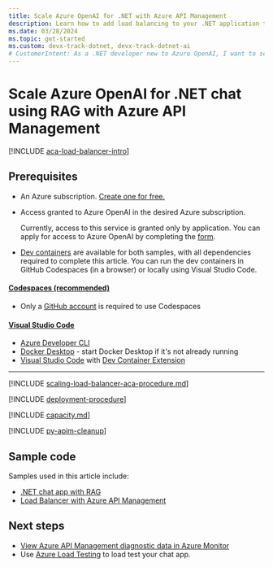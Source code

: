 ```yaml
---
title: Scale Azure OpenAI for .NET with Azure API Management
description: Learn how to add load balancing to your .NET application to extend the chat app beyond the Azure OpenAI token and model quota limits with Azure API Management.
ms.date: 03/28/2024
ms.topic: get-started
ms.custom: devx-track-dotnet, devx-track-dotnet-ai
# CustomerIntent: As a .NET developer new to Azure OpenAI, I want to scale my Azure OpenAI capacity to avoid rate limit errors with Azure API Management.
---
```


# Scale Azure OpenAI for .NET chat using RAG with Azure API Management

[!INCLUDE [aca-load-balancer-intro](~/azure-dev-docs-pr/articles/intro/includes/scaling-load-balancer-introduction-azure-api-management.md)]

## Prerequisites

* An Azure subscription. [Create one for free.](https://azure.microsoft.com/free/ai-services?azure-portal=true)
* Access granted to Azure OpenAI in the desired Azure subscription.

    Currently, access to this service is granted only by application. You can apply for access to Azure OpenAI by completing the [form](https://aka.ms/oai/access).

* [Dev containers](https://containers.dev/) are available for both samples, with all dependencies required to complete this article. You can run the dev containers in GitHub Codespaces (in a browser) or locally using Visual Studio Code.

#### [Codespaces (recommended)](#tab/github-codespaces)

* Only a [GitHub account](https://www.github.com/login) is required to use Codespaces

#### [Visual Studio Code](#tab/visual-studio-code)

* [Azure Developer CLI](/azure/developer/azure-developer-cli/install-azd)
* [Docker Desktop](https://www.docker.com/products/docker-desktop/) - start Docker Desktop if it's not already running
* [Visual Studio Code](https://code.visualstudio.com/) with [Dev Container Extension](https://marketplace.visualstudio.com/items?itemName=ms-vscode-remote.remote-containers)

---

[!INCLUDE [scaling-load-balancer-aca-procedure.md](~/azure-dev-docs-pr/articles/intro/includes/scaling-load-balancer-procedure-azure-api-management.md)]

[!INCLUDE [deployment-procedure](~/azure-dev-docs-pr/articles/intro/includes/redeploy-procedure-chat-azure-api-management.md)]

[!INCLUDE [capacity.md](~/azure-dev-docs-pr/articles/intro/includes/scaling-load-balancer-capacity.md)]

[!INCLUDE [py-apim-cleanup](~/azure-dev-docs-pr/articles/intro/includes/scaling-load-balancer-cleanup-azure-api-management.md)]

## Sample code

Samples used in this article include:

* [.NET chat app with RAG](https://github.com/Azure-Samples/azure-search-openai-demo-csharp)
* [Load Balancer with Azure API Management](https://github.com/Azure-Samples/openai-apim-lb)

## Next steps

* [View Azure API Management diagnostic data in Azure Monitor](/azure/api-management/api-management-howto-use-azure-monitor#view-diagnostic-data-in-azure-monitor)
* Use [Azure Load Testing](/azure/load-testing/) to load test your chat app.
